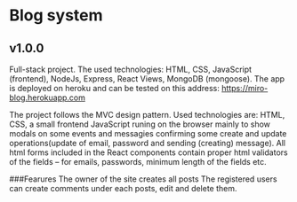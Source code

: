 # Blog system
## v1.0.0
Full-stack project. The used technologies:  HTML, CSS, JavaScript (frontend), NodeJs, Express, React Views, MongoDB (mongoose).
The app is deployed on heroku and can be tested on this address:
https://miro-blog.herokuapp.com 

The project follows the MVC design pattern. Used technologies are: HTML, CSS, a small frontend JavaScript runing on the browser mainly to show modals on some events and messagies confirming some create and update operations(update of email, password and sending (creating) message). All html forms included in the React components contain proper html validators of the fields – for emails, passwords, minimum length of the fields etc.

###Fearures
The owner of the site creates all posts
The registered users can create comments under each posts, edit and delete them.

